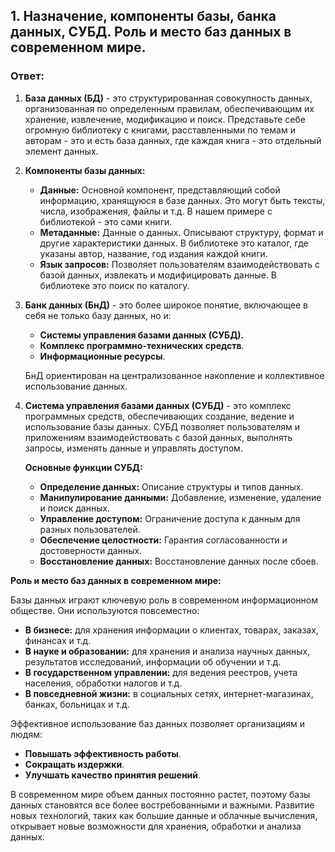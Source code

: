 ## 1. Назначение, компоненты базы, банка данных, СУБД. Роль и место баз данных в современном мире.

### Ответ:

1. **База данных (БД)** - это структурированная совокупность данных, организованная по определенным правилам, обеспечивающим их хранение,  извлечение,  модификацию  и поиск. Представьте себе огромную библиотеку с книгами,  расставленными по темам и авторам - это и есть база данных,  где каждая книга - это отдельный элемент данных.

2. **Компоненты базы данных:**

    * **Данные:** Основной компонент,  представляющий собой  информацию, хранящуюся в базе данных.  Это могут быть тексты,  числа,  изображения,  файлы и т.д. В нашем примере с библиотекой - это сами книги.
    * **Метаданные:** Данные о данных.  Описывают структуру,  формат  и другие характеристики данных.  В библиотеке  это каталог,  где указаны  автор,  название,  год издания  каждой книги.
    * **Язык запросов:** Позволяет  пользователям  взаимодействовать с базой данных,  извлекать  и  модифицировать  данные.  В  библиотеке  это  поиск  по  каталогу.

3. **Банк данных (БнД)** - это более широкое понятие,  включающее в себя не только базу данных,  но и:
    * **Системы управления базами данных (СУБД).**
    * **Комплекс программно-технических средств**.
    * **Информационные ресурсы**.

    БнД ориентирован на централизованное накопление и коллективное использование данных.

4. **Система управления базами данных (СУБД)** - это комплекс программных средств,  обеспечивающих создание,  ведение и использование базы данных.  СУБД  позволяет  пользователям  и  приложениям  взаимодействовать с базой данных,  выполнять  запросы,  изменять  данные  и  управлять  доступом.

    **Основные функции СУБД:**
    * **Определение данных:**  Описание  структуры  и  типов  данных.
    * **Манипулирование данными:**  Добавление,  изменение,  удаление  и  поиск  данных.
    * **Управление доступом:**  Ограничение  доступа  к  данным  для  разных  пользователей.
    * **Обеспечение целостности:**  Гарантия  согласованности  и  достоверности  данных.
    * **Восстановление данных:**  Восстановление  данных  после  сбоев.

**Роль и место баз данных в современном мире:**

Базы данных играют ключевую роль в современном информационном обществе.  Они используются повсеместно:

* **В бизнесе:**  для  хранения  информации  о  клиентах,  товарах,  заказах,  финансах  и  т.д.
* **В науке  и  образовании:**  для  хранения  и  анализа  научных  данных,  результатов  исследований,  информации  об  обучении  и  т.д.
* **В государственном управлении:**  для  ведения  реестров,  учета  населения,  обработки  налогов  и  т.д.
* **В повседневной  жизни:**  в  социальных  сетях,  интернет-магазинах,  банках,  больницах  и  т.д.

Эффективное использование  баз данных  позволяет  организациям  и  людям:

* **Повышать  эффективность  работы**.
* **Сокращать  издержки**.
* **Улучшать  качество  принятия  решений**.

В  современном  мире  объем  данных  постоянно  растет,  поэтому  базы  данных  становятся  все  более  востребованными  и  важными.  Развитие  новых  технологий,  таких  как  большие  данные  и  облачные  вычисления,  открывает  новые  возможности  для  хранения,  обработки  и  анализа  данных.
